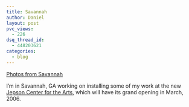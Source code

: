 ```yaml
---
title: Savannah
author: Daniel
layout: post
pvc_views:
  - 226
dsq_thread_id:
  - 448203621
categories:
  - blog
---
```

<p><script type="text/javascript" src="http://www.flickr.com/badge_code_v2.gne?count=6&#038;display=random&#038;size=s&#038;layout=h&#038;source=user_set&#038;user=71462827%40N00&#038;set=72057594054504181&#038;context=in%2Fset-1609469%2F"></script></p>
<p><a href="http://www.flickr.com/photos/shiffman/sets/72057594054504181/">Photos from Savannah</a></p>
<p>I&#8217;m in Savannah, GA working on installing some of my work at the new <a href="http://www.telfair.org/buildings/jepson.asp">Jepson Center for the Arts</a>, which will have its grand opening in March, 2006.</p>
